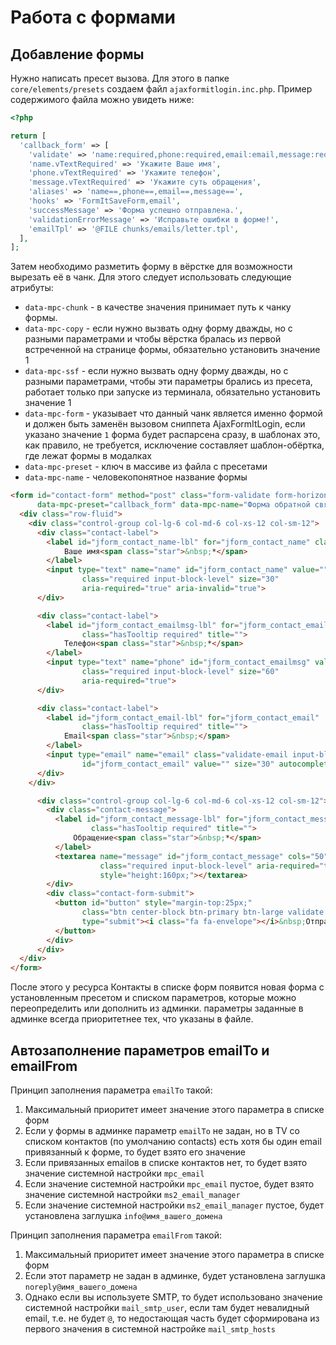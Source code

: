 # Работа с формами

## Добавление формы

Нужно написать пресет вызова. Для этого в папке `core/elements/presets` создаем файл `ajaxformitlogin.inc.php`. Пример содержимого файла можно увидеть ниже:

```php
<?php

return [
  'callback_form' => [
    'validate' => 'name:required,phone:required,email:email,message:required',
    'name.vTextRequired' => 'Укажите Ваше имя',
    'phone.vTextRequired' => 'Укажите телефон',
    'message.vTextRequired' => 'Укажите суть обращения',
    'aliases' => 'name==,phone==,email==,message==',
    'hooks' => 'FormItSaveForm,email',
    'successMessage' => 'Форма успешно отправлена.',
    'validationErrorMessage' => 'Исправьте ошибки в форме!',
    'emailTpl' => '@FILE chunks/emails/letter.tpl',
  ],
];
```

Затем необходимо разметить форму в вёрстке для возможности вырезать её в чанк. Для этого следует использовать следующие атрибуты:

- `data-mpc-chunk` - в качестве значения принимает путь к чанку формы.
- `data-mpc-copy` - если нужно вызвать одну форму дважды, но с разными параметрами и чтобы вёрстка бралась из первой встреченной на странице формы, обязательно установить значение 1
- `data-mpc-ssf` - если нужно вызвать одну форму дважды, но с разными параметрами, чтобы эти параметры брались из пресета, работает только при запуске из терминала, обязательно установить значение 1
- `data-mpc-form` - указывает что данный чанк является именно формой и должен быть заменён вызовом сниппета AjaxFormItLogin, если указано значение `1` форма будет распарсена сразу, в шаблонах это, как правило, не требуется, исключение составляет шаблон-обёртка, где лежат формы в модалках
- `data-mpc-preset` - ключ в массиве из файла с пресетами
- `data-mpc-name` - человекопонятное название формы

```html
<form id="contact-form" method="post" class="form-validate form-horizontal" data-mpc-chunk="forms/callback_form.tpl" data-mpc-form=""
      data-mpc-preset="callback_form" data-mpc-name="Форма обратной связи">
  <div class="row-fluid">
    <div class="control-group col-lg-6 col-md-6 col-xs-12 col-sm-12">
      <div class="contact-label">
        <label id="jform_contact_name-lbl" for="jform_contact_name" class="hasTooltip required" title="">
            Ваше имя<span class="star">&nbsp;*</span>
        </label>
        <input type="text" name="name" id="jform_contact_name" value=""
                class="required input-block-level" size="30"
                aria-required="true" aria-invalid="true">
      </div>

      <div class="contact-label">
        <label id="jform_contact_emailmsg-lbl" for="jform_contact_emailmsg"
                class="hasTooltip required" title="">
            Телефон<span class="star">&nbsp;*</span>
        </label>
        <input type="text" name="phone" id="jform_contact_emailmsg" value=""
                class="required input-block-level" size="60"
                aria-required="true">
      </div>

      <div class="contact-label">
        <label id="jform_contact_email-lbl" for="jform_contact_email"
                class="hasTooltip required" title="">
            Email<span class="star">&nbsp;</span>
        </label>
        <input type="email" name="email" class="validate-email input-block-level"
                id="jform_contact_email" value="" size="30" autocomplete="email">
      </div>
    </div>

      <div class="control-group col-lg-6 col-md-6 col-xs-12 col-sm-12">
        <div class="contact-message">
          <label id="jform_contact_message-lbl" for="jform_contact_message"
                  class="hasTooltip required" title="">
              Обращение<span class="star">&nbsp;*</span>
          </label>
          <textarea name="message" id="jform_contact_message" cols="50" rows="10"
                    class="required input-block-level" aria-required="true"
                    style="height:160px;"></textarea>
        </div>
        <div class="contact-form-submit">
          <button id="button" style="margin-top:25px;"
                class="btn center-block btn-primary btn-large validate sp-rounded"
                type="submit"><i class="fa fa-envelope"></i>&nbsp;Отправить обращение
          </button>
        </div>
      </div>
  </div>
</form>
```

После этого у ресурса Контакты в списке форм появится новая форма с установленным пресетом и списком параметров, которые можно переопределить или дополнить из админки.
параметры заданные в админке всегда приоритетнее тех, что указаны в файле.

## Автозаполнение параметров emailTo и emailFrom

Принцип заполнения параметра `emailTo` такой:

1. Максимальный приоритет имеет значение этого параметра в списке форм
2. Если у формы в админке параметр `emailTo` не задан, но в TV со списком контактов (по умолчанию contacts) есть хотя бы один email привязанный к форме, то будет взято его значение
3. Если привязанных emailов в списке контактов нет, то будет взято значение системной настройки `mpc_email`
4. Если значение системной настройки `mpc_email` пустое, будет взято значение системной настройки `ms2_email_manager`
5. Если значение системной настройки `ms2_email_manager` пустое, будет установлена заглушка `info@имя_вашего_домена`

Принцип заполнения параметра `emailFrom` такой:

1. Максимальный приоритет имеет значение этого параметра в списке форм
2. Если этот параметр не задан в админке, будет установлена заглушка `noreply@имя_вашего_домена`
3. Однако если вы используете SMTP, то будет использовано значение системной настройки `mail_smtp_user`, если там будет невалидный email, т.е. не будет `@`, то недостающая часть будет сформирована из первого значения в системной настройке `mail_smtp_hosts`
